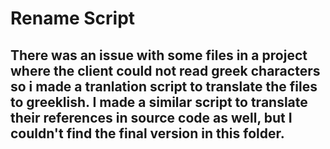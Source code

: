 # Rename Script

## There was an issue with some files in a project where the client could not read greek characters so i made a tranlation script to translate the files to greeklish. I made a similar script to translate their references in source code as well, but I couldn't find the final version in this folder.
